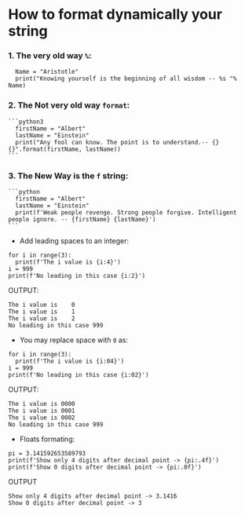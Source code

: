 # How to format dynamically your string


### 1. The very old way ```%```:
  ```python3
    Name = "Aristotle"
    print("Knowing yourself is the beginning of all wisdom -- %s "% Name)
  ```

### 2. The Not very old way ```format```:
    ```python3
      firstName = "Albert"
      lastName = "Einstein"
      print("Any fool can know. The point is to understand.-- {} {}".format(firstName, lastName))
    ```
### 3. The New Way is the ```f``` string:
    ```python
      firstName = "Albert"
      lastName = "Einstein"
      print(f'Weak people revenge. Strong people forgive. Intelligent people ignore. -- {firstName} {lastName}')
    ```
   * Add  leading spaces to an integer:
   ```python3
   for i in range(3):
     print(f'The i value is {i:4}')
   i = 999
   print(f'No leading in this case {i:2}')
   ```
   OUTPUT:
   ```
   The i value is    0
   The i value is    1
   The i value is    2
   No leading in this case 999
   ```
   * You may replace space with ```0``` as:
   ```python3
   for i in range(3):
     print(f'The i value is {i:04}')
   i = 999
   print(f'No leading in this case {i:02}')
   ```
   OUTPUT:
   ```
   The i value is 0000
   The i value is 0001
   The i value is 0002
   No leading in this case 999
   ```
   * Floats formating:
   ```python3
   pi = 3.141592653589793
   print(f'Show only 4 digits after decimal point -> {pi:.4f}')
   print(f'Show 0 digits after decimal point -> {pi:.0f}')
   ```
   OUTPUT
   ```
   Show only 4 digits after decimal point -> 3.1416
   Show 0 digits after decimal point -> 3
   ```
   
   
   
   

